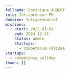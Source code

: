 ```yaml
---
fullname: Dominique AUBERT
role: Intrapreneur PM
domaine: Intraprenariat
missions:
  - start: 2022-03-01
    end: 2024-12-31
    status: admin
    startups:
      - competence.validee
startups:
  - competence.validee
teams: []
---
```

